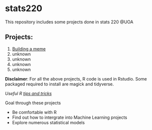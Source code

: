 # stats220

This repository includes some projects done in stats 220 @UOA

## Projects:
1. [Building a meme](https://iste19.github.io/stats220/)
2. unknown
3. unknown
4. unknown
5. unknown

**Disclaimer**: For all the above projects, R code is used in Rstudio. Some packaged required to install are magick and tidyverse.


*Useful R [tips and tricks](https://www.dataquest.io/blog/rstudio-tips-tricks-shortcuts/)*

Goal through these projects
* Be comfortable with R
* Find out how to intergrate into Machine Learning projects
* Explore numerous statistical models
